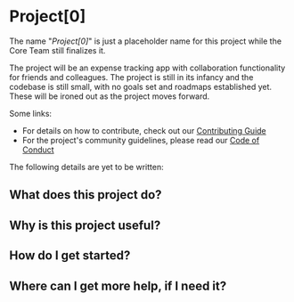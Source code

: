 # Project[0]

The name "*Project[0]*" is just a placeholder name for this project while the Core Team still finalizes it.

The project will be an expense tracking app with collaboration functionality for friends and colleagues. The project is still in its infancy and the codebase is still small, with no goals set and roadmaps established yet. These will be ironed out as the project moves forward.

Some links:
- For details on how to contribute, check out our [Contributing Guide](https://github.com/InstanceCoffee/project-0/blob/master/CONTRIBUTING.md)
- For the project's community guidelines, please read our [Code of Conduct](https://github.com/InstanceCoffee/project-0/blob/master/CODE_OF_CONDUCT.md)


The following details are yet to be written:

## What does this project do?

## Why is this project useful?

## How do I get started?

## Where can I get more help, if I need it?


